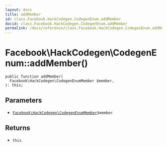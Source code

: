 ```yaml
---
layout: docs
title: addMember
id: class.Facebook.HackCodegen.CodegenEnum.addMember
docid: class.Facebook.HackCodegen.CodegenEnum.addMember
permalink: /docs/reference/class.Facebook.HackCodegen.CodegenEnum.addMember/
---
```

# Facebook\\HackCodegen\\CodegenEnum::addMember()




``` Hack
public function addMember(
  Facebook\HackCodegen\CodegenEnumMember $member,
): this;
```




## Parameters




+ [` Facebook\HackCodegen\CodegenEnumMember `](<class.Facebook.HackCodegen.CodegenEnumMember.md>)`` $member ``




## Returns




* ` this `